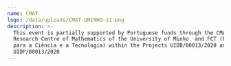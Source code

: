 ```yaml
---
name: CMAT
logo: /data/uploads/CMAT-UMINHO-11.png
description: >-
  This event is partially supported by Portuguese funds through the CMAT -
  Research Centre of Mathematics of the University of Minho  and FCT (Fundação
  para a Ciência e a Tecnologia) within the Projects UIDB/00013/2020 and
  UIDP/00013/2020
---
```


